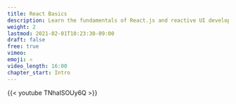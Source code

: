 ```yaml
---
title: React Basics
description: Learn the fundamentals of React.js and reactive UI development
weight: 2
lastmod: 2021-02-01T10:23:30-09:00
draft: false
free: true
vimeo: 
emoji: ⚛️
video_length: 16:00
chapter_start: Intro
---
```


<div class="vid-center">
    {{< youtube TNhaISOUy6Q >}}
</div>

